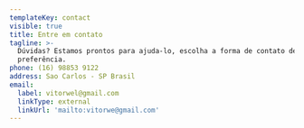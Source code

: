 ```yaml
---
templateKey: contact
visible: true
title: Entre em contato
tagline: >-
  Dúvidas? Estamos prontos para ajuda-lo, escolha a forma de contato de sua
  preferência.
phone: (16) 98853 9122
address: Sao Carlos - SP Brasil
email:
  label: vitorwel@gmail.com
  linkType: external
  linkUrl: 'mailto:vitorwe@gmail.com'
---
```


